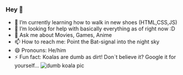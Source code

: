 ### Hey 👋

<!--
**FelixJentsch/FelixJentsch** is a ✨ _special_ ✨ repository because its `README.md` (this file) appears on your GitHub profile. -->

- 🌱 I’m currently learning how to walk in new shoes (HTML,CSS,JS)
- 🤔 I’m looking for help with basically everything as of right now :D
- 💬 Ask me about Movies, Games, Anime
- 📫 How to reach me: Point the Bat-signal into the night sky
- 😄 Pronouns: He/him
- ⚡ Fun fact: Koalas are dumb as dirt! Don`t believe it? Google it for yourself...
        ![dumb koala pic](https://interesting-facts.com/wp-content/uploads/2019/04/Koala-Facts.jpg)
